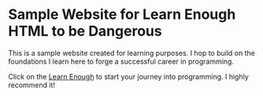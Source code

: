 Sample Website for Learn Enough HTML to be Dangerous
====================================================

This is a sample website created for learning purposes. I hop to build on the foundations I learn here to forge a successful career in programming.

Click on the [Learn Enough](https://www.learnenough.com/) to start your journey into programming. I highly recommend it!